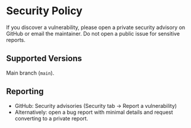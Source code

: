 # Security Policy

If you discover a vulnerability, please open a private security advisory on GitHub or email the maintainer. Do not open a public issue for sensitive reports.

## Supported Versions
Main branch (`main`).

## Reporting
- GitHub: Security advisories (Security tab → Report a vulnerability)
- Alternatively: open a bug report with minimal details and request converting to a private report.

